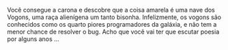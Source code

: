 Você consegue a carona e descobre que a coisa amarela é uma nave dos Vogons, uma raça alienígena um tanto 
bisonha. Infelizmente, os vogons são conhecidos como os quarto piores programadores da galáxia, e não tem 
a menor chance de resolver o bug. Acho que você vai ter que escutar poesia por alguns anos ...
